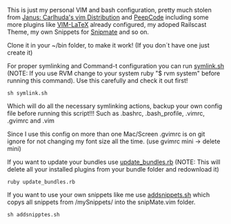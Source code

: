 This is just my personal VIM and bash configuration, pretty much stolen from [Janus: Carlhuda's vim Distribution](https://github.com/carlhuda/janus) and [PeepCode](http://peepcode.com/products/smash-into-vim-ii) including some more plugins like [VIM-LaTeX](http://vim-latex.sourceforge.net/) already configured, my adoped Railscast Theme, my own Snippets for [Snipmate](http://www.vim.org/scripts/script.php?script_id=2540) and so on.

Clone it in your ~/bin folder, to make it work! (If you don´t have one just create it)

For proper symlinking and Command-t configuration you can run [symlink.sh](https://github.com/znake/dotfiles/blob/master/symlink.sh) (NOTE: If you use RVM change to your system ruby "$ rvm system" before running this command). Use this carefully and check it out first!

    sh symlink.sh

Which will do all the necessary symlinking actions, backup your own config file before running this script!!!
Such as .bashrc, .bash_profile, .vimrc, .gvimrc and .vim

Since I use this config on more than one Mac/Screen .gvimrc is on git ignore for not changing my font size all the time. (use gvimrc mini -> delete mini)

If you want to update your bundles use [update_bundles.rb](https://github.com/znake/dotfiles/blob/master/vim/update_bundles.rb) (NOTE: This will delete all your installed plugins from your bundle folder and redownload it)

    ruby update_bundles.rb

If you want to use your own snippets like me use [addsnippets.sh](https://github.com/znake/dotfiles/blob/master/vim/mySnippets/addsnippets.sh) which copys all snippets from /mySnippets/ into the snipMate.vim folder.

    sh addsnipptes.sh

